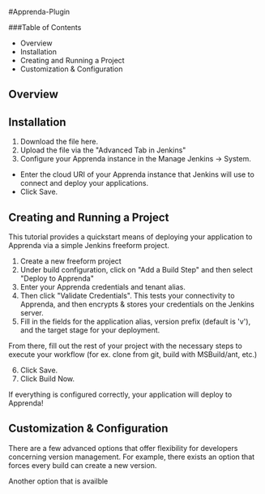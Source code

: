 #Apprenda-Plugin

###Table of Contents
* Overview
* Installation
* Creating and Running a Project
* Customization & Configuration

## Overview


## Installation
1. Download the file here.
2. Upload the file via the "Advanced Tab in Jenkins"
3. Configure your Apprenda instance in the Manage Jenkins -> System.
  * Enter the cloud URI of your Apprenda instance that Jenkins will use to connect and deploy your applications.
  * Click Save.

## Creating and Running a Project
This tutorial provides a quickstart means of deploying your application to Apprenda via a simple Jenkins freeform project.

1. Create a new freeform project
2. Under build configuration, click on "Add a Build Step" and then select "Deploy to Apprenda"
3. Enter your Apprenda credentials and tenant alias.
4. Then click "Validate Credentials". This tests your connectivity to Apprenda, and then encrypts & stores your credentials on the Jenkins server.
5. Fill in the fields for the application alias, version prefix (default is 'v'), and the target stage for your deployment.

From there, fill out the rest of your project with the necessary steps to execute your workflow (for ex. clone from git, build with MSBuild/ant, etc.)

6. Click Save.
7. Click Build Now.

If everything is configured correctly, your application will deploy to Apprenda!

## Customization & Configuration

There are a few advanced options that offer flexibility for developers concerning version management. For example, there exists an option that forces every build can create a new version.

Another option that is availble 
